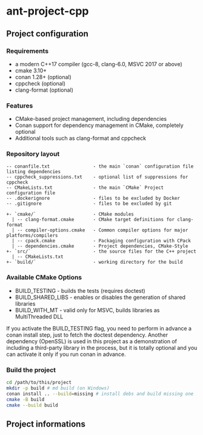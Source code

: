 # ant-project-cpp

## Project configuration

### Requirements

* a modern C++17 compiler (gcc-8, clang-6.0, MSVC 2017 or above)
* cmake 3.10+
* conan 1.28+ (optional)
* cppcheck (optional)
* clang-format (optional)

### Features

* CMake-based project management, including dependencies
* Conan support for dependency management in CMake, completely optional
* Additional tools such as clang-format and cppcheck

### Repository layout

```plain
-- conanfile.txt                - the main `conan` configuration file listing dependencies
-- cppcheck_suppressions.txt    - optional list of suppressions for cppcheck
-- CMakeLists.txt               - the main `CMake` Project configuration file
-- .dockerignore                - files to be excluded by Docker
-- .gitignore                   - files to be excluded by git

+- `cmake/`                     - CMake modules
  | -- clang-format.cmake       - CMake target definitions for clang-format
  | -- compiler-options.cmake   - Common compiler options for major platforms/compilers
  | -- cpack.cmake              - Packaging configuration with CPack
  | -- dependencies.cmake       - Project dependencies, CMake-Style
+- `src/`                       - the source files for the C++ project
  | -- CMakeLists.txt
+- `build/`                     - working directory for the build
```

### Available CMake Options

* BUILD_TESTING     - builds the tests (requires doctest)
* BUILD_SHARED_LIBS - enables or disables the generation of shared libraries
* BUILD_WITH_MT     - valid only for MSVC, builds libraries as MultiThreaded DLL

If you activate the BUILD_TESTING flag, you need to perform in advance a conan install step, just to fetch the doctest dependency. Another dependency (OpenSSL) is used in this project as a demonstration of including a third-party library in the process, but it is totally optional and you can activate it only if you run conan in advance.

### Build the project

```bash
cd /path/to/this/project
mkdir -p build # md build (on Windows)
conan install .. --build=missing # install debs and build missing one
cmake -B build
cmake --build build
```

## Project informations
